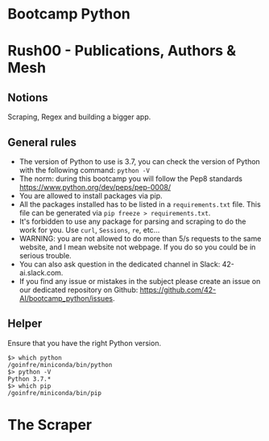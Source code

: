 # Bootcamp Python

# Rush00 - Publications, Authors & Mesh

## Notions

Scraping, Regex and building a bigger app.

## General rules

* The version of Python to use is 3.7, you can check the version of Python with the following command: `python -V`
* The norm: during this bootcamp you will follow the Pep8 standards <href src="https://www.python.org/dev/peps/pep-0008/"><u><font color=blue>https://www.python.org/dev/peps/pep-0008/</font></u></href>
* You are allowed to install packages via pip.
* All the packages installed has to be listed in a `requirements.txt` file. This file can be generated via `pip freeze > requirements.txt`.
* It's forbidden to use any package for parsing and scraping to do the work for you. Use `curl`, `Sessions`, `re`, etc...
* WARNING: you are not allowed to do more than 5/s requests to the same website, and I mean website not webpage. If you do so you could be in serious trouble.
* You can also ask question in the dedicated channel in Slack: 42-ai.slack.com.
* If you find any issue or mistakes in the subject please create an issue on our dedicated repository on Github:  <href src="https://github.com/42-AI/bootcamp_python/issues"><u><font color=blue>https://github.com/42-AI/bootcamp_python/issues</font></u></href>.

## Helper

Ensure that you have the right Python version.

```
$> which python
/goinfre/miniconda/bin/python
$> python -V
Python 3.7.*
$> which pip
/goinfre/miniconda/bin/pip
```

# The Scraper


